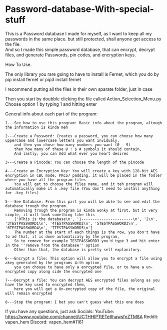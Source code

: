 # Password-database-With-special-stuff
This is a Password database I made for myself, as I want to keep all my passwords in the same place. but still protected, shall anyone get access to the file.  
And so I made this simple password database, that can encrypt, decrypt files, and generate Passwords, pin codes, and encryption keys.

How To Use.

The only library you rare going to have to install is
Fernet, which you do by pip install fernet or pip3 install fernet

I recommend putting all the files in their own sparate folder, just in case

Then you start by doubble clicking the file called Action_Selection_Menu.py
Choose option 1 by typing 1 and hitting enter


General info about each part of the program:


    1---See how to use this program: Basic info about the program, altough the information is kinda meh

    2---Create a Password: Creates a password, you can choose how many uppercase and lowercase letters you want invidualy, 
        and then you chose how many numbers you want (0 - 9)
        then how many of these @ ! $ # symbols it should contain,
        And lastly, you can Add what ever you heart desires

    3---Create a Pincode: You can choose the length of the pincode

    4---Create an Encryption Key: You will create a key with 128-bit AES encryption in CBC mode, PKCS7 padding, it will be placed in the fodler where you have all the program files
        You will get to choose the files name, and it teh program will automatically make it a .key file (You don't need to install anything for .key files)

    5---See Database: From this part you will be able to see and edit the database trough the program.
        Removing trough the program is kinda wonky at first, but it very simple, it will look something like this
        ['0This is the database\n', '1-----------------------\n', '2\n', '3TESTPASSWORD1\n', '4TESTPASSWORD2\n', '5TESTPASSWORD3\n', '6TESTPASSWORD4\n', '7TESTPASSWORD5\n']
        The number at the start of each things is the row, you don't have to ad that, it is done automaticaly by the program, 
        So to remove for example TESTPASSWORD3 you'd type 3 and hit enter in the ''remove from the database'' option
        Other than that, the database is pretty self explanitory.
    
    6---Encrypt a file: This option will allow you to encrypt a file using akey generated by the programs 4:th option, 
        you can choose to have only a enrcypted file, or to have a un-encrypted copy along side the encrypted one
    
    7---Decrypt a file: You can decrypt AES encrypted files aslong as you have the key used to encrypted them, 
        here you will get a Un-encrypted copy of the file, the original will remain encrypted
    
    8---Stop the program: I bet you can't guess what this one does


If you have any questions, just ask
Socials:
YouTube: https://www.youtube.com/channel/UCTHHIPTtETe6hawsfnZTM8A
Reddit: vapen_hem
Discord: vapen_hem#1161
